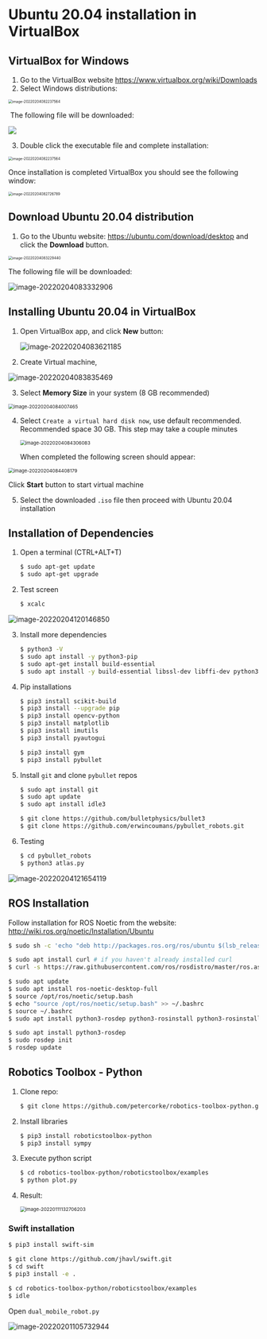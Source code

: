 # Ubuntu 20.04 installation in VirtualBox

## VirtualBox for Windows

1. Go to the VirtualBox website https://www.virtualbox.org/wiki/Downloads
2. Select Windows distributions:


<img src="C:\Users\osilv\AppData\Roaming\Typora\typora-user-images\image-20220204082237564.png" alt="image-20220204082237564" style="zoom:50%;" />



​	The following file will be downloaded:

![](C:\Users\osilv\AppData\Roaming\Typora\typora-user-images\image-20220204082054360.png)

3. Double click the executable file and complete installation:



<img src="C:\Users\osilv\AppData\Roaming\Typora\typora-user-images\image-20220204082237564.png" alt="image-20220204082237564" style="zoom:50%;" />



Once installation is completed VirtualBox you should see the following window:

<img src="C:\Users\osilv\AppData\Roaming\Typora\typora-user-images\image-20220204082726789.png" alt="image-20220204082726789" style="zoom:50%;" />



## Download Ubuntu 20.04 distribution

1. Go to the Ubuntu website: https://ubuntu.com/download/desktop and click the **Download** button.

<img src="C:\Users\osilv\AppData\Roaming\Typora\typora-user-images\image-20220204083229440.png" alt="image-20220204083229440" style="zoom:50%;" />

The following file will be downloaded:

![image-20220204083332906](C:\Users\osilv\AppData\Roaming\Typora\typora-user-images\image-20220204083332906.png)



## Installing Ubuntu 20.04 in VirtualBox

1. Open VirtualBox app, and click **New** button:

   ![image-20220204083621185](C:\Users\osilv\AppData\Roaming\Typora\typora-user-images\image-20220204083621185.png)



2. Create Virtual machine, 

![image-20220204083835469](C:\Users\osilv\AppData\Roaming\Typora\typora-user-images\image-20220204083835469.png)

3. Select **Memory Size** in your system (8 GB recommended)

<img src="C:\Users\osilv\AppData\Roaming\Typora\typora-user-images\image-20220204084007465.png" alt="image-20220204084007465" style="zoom: 67%;" />

4. Select `Create a virtual hard disk now`, use default recommended. Recommended space 30 GB. This step may take a couple minutes

   <img src="C:\Users\osilv\AppData\Roaming\Typora\typora-user-images\image-20220204084306083.png" alt="image-20220204084306083" style="zoom:67%;" />

   When completed the following screen should appear:

   

<img src="C:\Users\osilv\AppData\Roaming\Typora\typora-user-images\image-20220204084408179.png" alt="image-20220204084408179" style="zoom:67%;" />

Click **Start** button to start virtual machine

5. Select the downloaded `.iso` file then proceed with Ubuntu 20.04 installation



## Installation of Dependencies



1. Open a terminal (CTRL+ALT+T)

   ```bash
   $ sudo apt-get update
   $ sudo apt-get upgrade
   ```

   

2. Test screen

   ```bash
   $ xcalc
   ```

![image-20220204120146850](C:\Users\osilv\AppData\Roaming\Typora\typora-user-images\image-20220204120146850.png)

3. Install more dependencies

   ```bash
   $ python3 -V
   $ sudo apt install -y python3-pip
   $ sudo apt-get install build-essential
   $ sudo apt install -y build-essential libssl-dev libffi-dev python3-dev
   ```

   

4. Pip installations

   ```bash
   $ pip3 install scikit-build
   $ pip3 install --upgrade pip
   $ pip3 install opencv-python
   $ pip3 install matplotlib
   $ pip3 install imutils
   $ pip3 install pyautogui
   
   $ pip3 install gym
   $ pip3 install pybullet
   ```



5. Install `git` and clone `pybullet` repos

   ```bash
   $ sudo apt install git
   $ sudo apt update
   $ sudo apt install idle3
   
   $ git clone https://github.com/bulletphysics/bullet3
   $ git clone https://github.com/erwincoumans/pybullet_robots.git
   ```

   

6. Testing

   ```bash
   $ cd pybullet_robots
   $ python3 atlas.py
   ```

   

![image-20220204121654119](C:\Users\osilv\AppData\Roaming\Typora\typora-user-images\image-20220204121654119.png)



## ROS Installation



Follow installation for ROS Noetic from the website: http://wiki.ros.org/noetic/Installation/Ubuntu

```bash
$ sudo sh -c 'echo "deb http://packages.ros.org/ros/ubuntu $(lsb_release -sc) main" > /etc/apt/sources.list.d/ros-latest.list'

$ sudo apt install curl # if you haven't already installed curl
$ curl -s https://raw.githubusercontent.com/ros/rosdistro/master/ros.asc | sudo apt-key add -

$ sudo apt update
$ sudo apt install ros-noetic-desktop-full
$ source /opt/ros/noetic/setup.bash
$ echo "source /opt/ros/noetic/setup.bash" >> ~/.bashrc
$ source ~/.bashrc
$ sudo apt install python3-rosdep python3-rosinstall python3-rosinstall-generator python3-wstool build-essential

$ sudo apt install python3-rosdep
$ sudo rosdep init
$ rosdep update
```



## Robotics Toolbox - Python

1. Clone repo:

   ```bash
   $ git clone https://github.com/petercorke/robotics-toolbox-python.git
   ```

2. Install libraries

   ```bash
   $ pip3 install roboticstoolbox-python
   $ pip3 install sympy
   ```

3. Execute python script

   ````bash
   $ cd robotics-toolbox-python/roboticstoolbox/examples
   $ python plot.py
   ````

4. Result:

   <img src="C:\Users\osilv\AppData\Roaming\Typora\typora-user-images\image-20220111132706203.png" alt="image-20220111132706203" style="zoom: 67%;" />





### Swift installation

```bash
$ pip3 install swift-sim
```

```bash
$ git clone https://github.com/jhavl/swift.git
$ cd swift
$ pip3 install -e .
```



```bash
$ cd robotics-toolbox-python/roboticstoolbox/examples
$ idle
```



Open `dual_mobile_robot.py`

![image-20220201105732944](C:\Users\osilv\AppData\Roaming\Typora\typora-user-images\image-20220201105732944.png)

